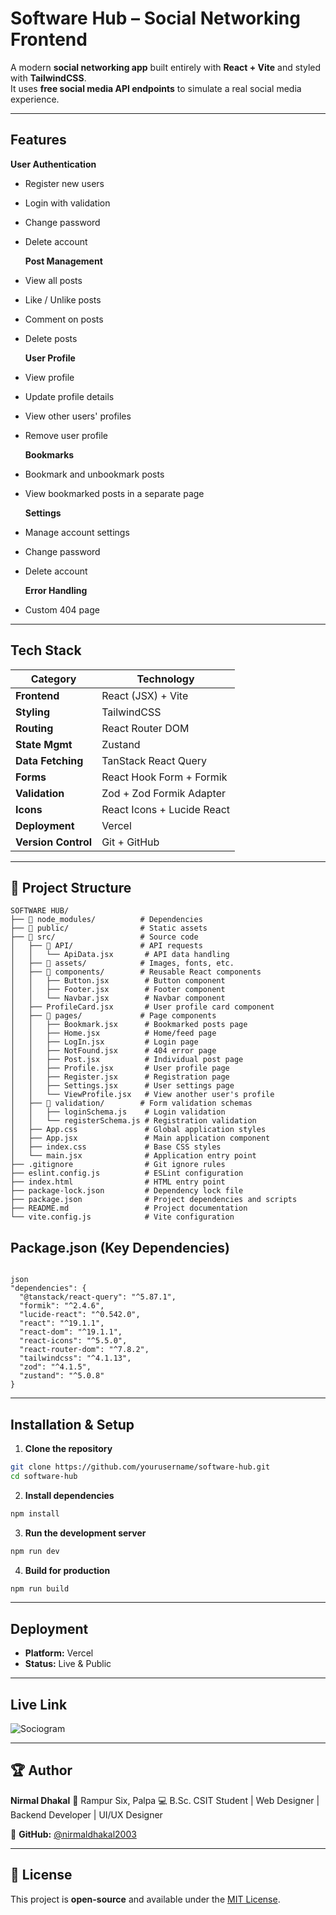 # Software Hub – Social Networking Frontend

A modern **social networking app** built entirely with **React + Vite** and styled with **TailwindCSS**.  
It uses **free social media API endpoints** to simulate a real social media experience.

---

## Features

**User Authentication**

- Register new users
- Login with validation
- Change password
- Delete account

  **Post Management**

- View all posts
- Like / Unlike posts
- Comment on posts
- Delete posts

  **User Profile**

- View profile
- Update profile details
- View other users' profiles
- Remove user profile

  **Bookmarks**

- Bookmark and unbookmark posts
- View bookmarked posts in a separate page

  **Settings**

- Manage account settings
- Change password
- Delete account

  **Error Handling**

- Custom 404 page

---

## Tech Stack

| Category            | Technology                 |
| ------------------- | -------------------------- |
| **Frontend**        | React (JSX) + Vite         |
| **Styling**         | TailwindCSS                |
| **Routing**         | React Router DOM           |
| **State Mgmt**      | Zustand                    |
| **Data Fetching**   | TanStack React Query       |
| **Forms**           | React Hook Form + Formik   |
| **Validation**      | Zod + Zod Formik Adapter   |
| **Icons**           | React Icons + Lucide React |
| **Deployment**      | Vercel                     |
| **Version Control** | Git + GitHub               |

---

## 📂 Project Structure
```
SOFTWARE HUB/
├── 📁 node_modules/          # Dependencies
├── 📁 public/                # Static assets
├── 📁 src/                   # Source code
│   ├── 📁 API/               # API requests
│   │   └── ApiData.jsx       # API data handling
│   ├── 📁 assets/            # Images, fonts, etc.
│   ├── 📁 components/        # Reusable React components
│   │   ├── Button.jsx        # Button component
│   │   ├── Footer.jsx        # Footer component
│   │   └── Navbar.jsx        # Navbar component
│   ├── ProfileCard.jsx       # User profile card component
│   ├── 📁 pages/             # Page components
│   │   ├── Bookmark.jsx      # Bookmarked posts page
│   │   ├── Home.jsx          # Home/feed page
│   │   ├── LogIn.jsx         # Login page
│   │   ├── NotFound.jsx      # 404 error page
│   │   ├── Post.jsx          # Individual post page
│   │   ├── Profile.jsx       # User profile page
│   │   ├── Register.jsx      # Registration page
│   │   ├── Settings.jsx      # User settings page
│   │   └── ViewProfile.jsx   # View another user's profile
│   ├── 📁 validation/        # Form validation schemas
│   │   ├── loginSchema.js    # Login validation
│   │   └── registerSchema.js # Registration validation
│   ├── App.css               # Global application styles
│   ├── App.jsx               # Main application component
│   ├── index.css             # Base CSS styles
│   └── main.jsx              # Application entry point
├── .gitignore                # Git ignore rules
├── eslint.config.js          # ESLint configuration
├── index.html                # HTML entry point
├── package-lock.json         # Dependency lock file
├── package.json              # Project dependencies and scripts
├── README.md                 # Project documentation
└── vite.config.js            # Vite configuration

```



##  Package.json (Key Dependencies)
```

json
"dependencies": {
  "@tanstack/react-query": "^5.87.1",
  "formik": "^2.4.6",
  "lucide-react": "^0.542.0",
  "react": "^19.1.1",
  "react-dom": "^19.1.1",
  "react-icons": "^5.5.0",
  "react-router-dom": "^7.8.2",
  "tailwindcss": "^4.1.13",
  "zod": "^4.1.5",
  "zustand": "^5.0.8"
}
````

---

## Installation & Setup

1. **Clone the repository**

```bash
git clone https://github.com/yourusername/software-hub.git
cd software-hub
```

2. **Install dependencies**

```bash
npm install
```

3. **Run the development server**

```bash
npm run dev
```

4. **Build for production**

```bash
npm run build
```

---

## Deployment

- **Platform:** Vercel
- **Status:** Live & Public

---

## Live Link

![Sociogram](https://nirmalsocio.vercel.app/)

---

## 🏆 Author

**Nirmal Dhakal**
📍 Rampur Six, Palpa
💻 B.Sc. CSIT Student | Web Designer | Backend Developer | UI/UX Designer

🔗 **GitHub:** [@nirmaldhakal2003](https://github.com/nirmaldhakal2003)

---

## 📜 License

This project is **open-source** and available under the [MIT License](LICENSE).

```


```
